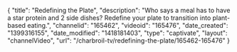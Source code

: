{
    "title": "Redefining the Plate",
    "description": "Who says a meal has to have a star protein and 2 side dishes? Redefine your plate to transition into plant-based eating.",
    "channelid": "165462",
    "videoid": "165476",
    "date_created": "1399316155",
    "date_modified": "1418181403",
    "type": "captivate",
    "layout": "channelVideo",
    "url": "\/charbroil-tv\/redefining-the-plate\/165462-165476"
}